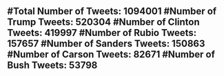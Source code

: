 #Total Number of Tweets: 1094001 
#Number of Trump Tweets: 520304
#Number of Clinton Tweets: 419997
#Number of Rubio Tweets: 157657
#Number of Sanders Tweets: 150863
#Number of Carson Tweets: 82671
#Number of Bush Tweets: 53798
---
